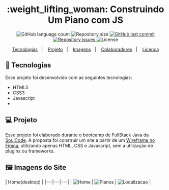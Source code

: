 <h1 align="center">
    :weight_lifting_woman: Construindo Um Piano com JS
</h1>
<p align="center">
  <img alt="GitHub language count" src="https://img.shields.io/github/languages/count/alvaroaxsmith/projeto-1-soulcode">

  <img alt="Repository size" src="https://img.shields.io/github/repo-size/alvaroaxsmith/projeto-1-soulcode">

  <a href="https://github.com/alvaroaxsmith/projeto-1-soulcode/main">
    <img alt="GitHub last commit" src="https://img.shields.io/github/last-commit/alvaroaxsmith/projeto-1-soulcode">
  </a>

  <a href="https://github.com/alvaroaxsmith/projeto-1-soulcode/issues">
    <img alt="Repository issues" src="https://img.shields.io/github/issues/alvaroaxsmith/projeto-1-soulcode">
  </a>

  <img alt="License" src="https://img.shields.io/badge/license-MIT-brightgreen">
</p>
<p align="center">
  <a href="#ancora1">Tecnologias</a>&nbsp;&nbsp;&nbsp;|&nbsp;&nbsp;&nbsp;
  <a href="#ancora2">Projeto</a>&nbsp;&nbsp;&nbsp;|&nbsp;&nbsp;&nbsp;
  <a href="#ancora3">Imagens</a>&nbsp;&nbsp;&nbsp;|&nbsp;&nbsp;&nbsp;
  <a href="#ancora4">Colaboradores</a>&nbsp;&nbsp;&nbsp;|&nbsp;&nbsp;&nbsp;
  <a href="#ancora5">Licença</a>
</p>

<a id="ancora1"></a>
## :rocket: Tecnologias 

Esse projeto foi desenvolvido com as seguintes tecnologias:
- HTML5
- CSS3
- Javascript
- 
<a id="ancora2"></a>
## 💻 Projeto
Esse projeto foi elaborado durante o bootcamp de FullStack Java da [SoulCode](https://soulcodeacademy.org/index.html). A proposta foi construir um site a partir de um [Wireframe no Figma](https://www.figma.com/file/K8m7ZQaPKDHkuDBzGoL8WU/Site?node-id=0%3A1), utilizando apenas HTML, CSS e Javascript, sem a utilização de plugins ou frameworks.

<a id="ancora3"></a>
## :framed_picture: Imagens do Site

| Home(desktop)  | 
|---|---|---|
| ![Home](https://raw.githubusercontent.com/alvaroaxsmith/projeto-1-soulcode/main/.github/images/desktop-home.jpeg)  | ![Planos](https://raw.githubusercontent.com/alvaroaxsmith/projeto-1-soulcode/main/.github/images/desktop-planos.jpeg)  | ![Localizacao](https://raw.githubusercontent.com/alvaroaxsmith/projeto-1-soulcode/main/.github/images/desktop-localizacao.jpeg)  | 
